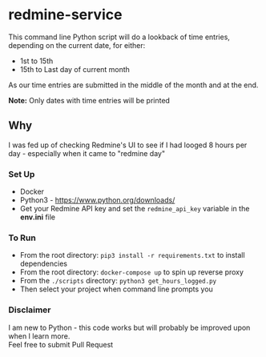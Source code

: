 # redmine-service

This command line Python script will do a lookback of time entries, depending on the current date, for either:
- 1st to 15th 
- 15th to Last day of current month

As our time entries are submitted in the middle of the month and at the end. 

**Note:** Only dates with time entries will be printed

## Why
I was fed up of checking Redmine's UI to see if I had looged 8 hours per day - especially when it came to "redmine day"

### Set Up
* Docker 
* Python3 - https://www.python.org/downloads/
* Get your Redmine API key and set the `redmine_api_key` variable in the **env.ini** file

### To Run 
- From the root directory: `pip3 install -r requirements.txt` to install dependencies
- From the root directory: `docker-compose up` to spin up reverse proxy
- From the `./scripts` directory: `python3 get_hours_logged.py`
- Then select your project when command line prompts you

### Disclaimer
I am new to Python - this code works but will probably be improved upon when I learn more.  
Feel free to submit Pull Request
